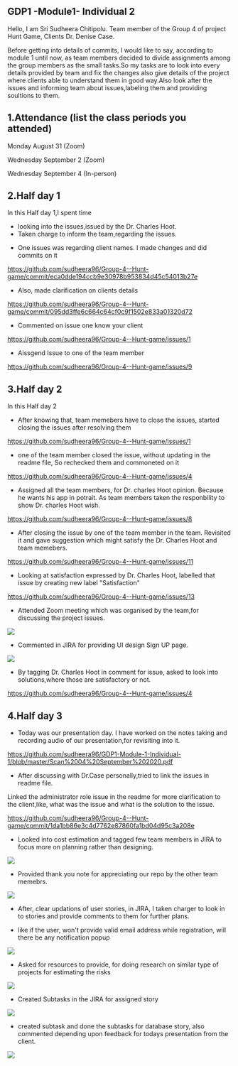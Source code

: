 ## GDP1 -Module1-  Individual 2
Hello, I am Sri Sudheera Chitipolu. Team member of the Group 4 of project Hunt Game, Clients Dr. Denise Case.

Before getting into details of commits, I would like to say, according to module 1 until now, as team members decided to divide assignments among the group members as the small tasks.So my tasks are to look into every details provided by team and fix the changes also give details of the project where clients able to understand them in good way.Also look after the issues and informing team about issues,labeling them and providing soultions to them. 

## 1.Attendance (list the class periods you attended)

Monday August 31 (Zoom)

Wednesday September 2 (Zoom)

Wednesday September 4 (In-person)

## 2.Half day 1

In this Half day 1,I spent time 

- looking into the issues,issued by the Dr. Charles Hoot.
- Taken charge to inform the team,regarding the issues.

* One issues was regarding client names. I made changes and did commits on it

https://github.com/sudheera96/Group-4--Hunt-game/commit/eca0dde194ccb9e30978b953834d45c54013b27e

* Also, made clarification on clients details

https://github.com/sudheera96/Group-4--Hunt-game/commit/095dd3ffe6c664c64cf0c9f1502e833a01320d72

* Commented on issue one know your client

https://github.com/sudheera96/Group-4--Hunt-game/issues/1

* Aissgend Issue to one of the team member

https://github.com/sudheera96/Group-4--Hunt-game/issues/9

## 3.Half day 2

In this Half day 2

* After knowing that, team memebers have to close the issues, started closing the issues after resolving them

https://github.com/sudheera96/Group-4--Hunt-game/issues/1

* one of the team member closed the issue, without updating in the readme file, So rechecked them and commoneted on it

https://github.com/sudheera96/Group-4--Hunt-game/issues/4

* Assigned all the team members, for Dr. charles Hoot opinion. Because he wants his app in potrait. As team members taken the responbility to show Dr. charles Hoot wish.

https://github.com/sudheera96/Group-4--Hunt-game/issues/8

* After closing the issue by  one of the team member in the team. Revisited it and gave suggestion which might satisfy the Dr. Charles Hoot and team memebers.

https://github.com/sudheera96/Group-4--Hunt-game/issues/11

* Looking at satisfaction expressed by Dr. Charles Hoot, labelled that issue by creating new label "Satisfaction"

https://github.com/sudheera96/Group-4--Hunt-game/issues/13

* Attended Zoom meeting which was organised by the team,for discussing the project issues.

![](https://raw.githubusercontent.com/sudheera96/GDP1-Module-1-Individual-1/master/Screenshot%20(122).png)

* Commented in JIRA for providing UI design Sign UP page.

![](https://raw.githubusercontent.com/sudheera96/GDP1-Module-1-Individual-1/master/Screenshot%20(121).png)

* By tagging Dr. Charles Hoot in comment for issue, asked to look into solutions,where those are satisfactory or not.

https://github.com/sudheera96/Group-4--Hunt-game/issues/4

## 4.Half day 3

* Today was our presentation day. I have worked on the notes taking and recording audio of our presentation,for revisiting into it.

https://github.com/sudheera96/GDP1-Module-1-Individual-1/blob/master/Scan%2004%20September%202020.pdf

* After discussing with Dr.Case personally,tried to link the issues in readme file.
 
 Linked the administrator role issue in the readme for more clarification to the client,like, what was the issue and what is the solution to the issue.
 
 https://github.com/sudheera96/Group-4--Hunt-game/commit/1da1bb86e3c4d7762e87860fa1bd04d95c3a208e
 
 * Looked into cost estimation and tagged few team members in JIRA to focus more on planning rather than designing. 
 
 ![](https://raw.githubusercontent.com/sudheera96/GDP1-Module-1-Individual-1/master/Screenshot%20(124).png)
 
 * Provided thank you note for appreciating our repo by the other team memebrs.
 
 ![](https://raw.githubusercontent.com/sudheera96/GDP1-Module-1-Individual-1/master/Screenshot%20(125).png)
 
 * After, clear updations of user stories, in JIRA, I taken charger to look in to stories and provide comments to them for further plans.
 
 - like if the user, won't provide valid email address while registration, will there be any notification popup
 
 ![](https://raw.githubusercontent.com/sudheera96/GDP1-Module-1-Individual-1/master/Screenshot%20(126).png)
 
 * Asked for resources to provide, for doing research on similar type of projects for estimating the risks
 
 ![](https://raw.githubusercontent.com/sudheera96/GDP1-Module-1-Individual-1/master/Screenshot%20(127).png)
 
 * Created Subtasks in the JIRA for assigned story
 
 ![](https://raw.githubusercontent.com/sudheera96/GDP1-Module-1-Individual-1/master/Screenshot%20(128).png)
 
 * created subtask and done the subtasks for database story, also commented depending upon feedback for todays presentation from the client.
 
 ![](https://raw.githubusercontent.com/sudheera96/GDP1-Module-1-Individual-1/master/Screenshot%20(129).png)
 
 
